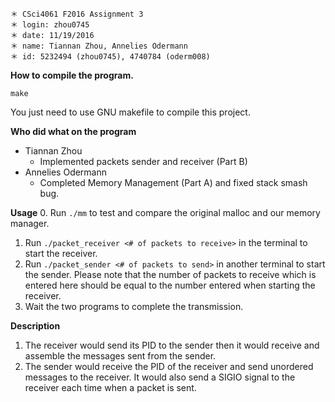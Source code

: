 ~~~
＊ CSci4061 F2016 Assignment 3
＊ login: zhou0745
＊ date: 11/19/2016
＊ name: Tiannan Zhou, Annelies Odermann
＊ id: 5232494 (zhou0745), 4740784 (oderm008)
~~~

**How to compile the program.**

~~~
make
~~~

You just need to use GNU makefile to compile this project.

**Who did what on the program**
* Tiannan Zhou
	* Implemented packets sender and receiver (Part B)
* Annelies Odermann
	* Completed Memory Management (Part A) and fixed stack smash bug.


**Usage**
0. Run `./mm` to test and compare the original malloc and our memory manager.
1. Run `./packet_receiver <# of packets to receive>` in the terminal to start the receiver.
2. Run `./packet_sender <# of packets to send>` in another terminal to start the sender. Please note that the number of packets to receive which is entered here should be equal to the number entered when starting the receiver.
3. Wait the two programs to complete the transmission.

**Description**
1. The receiver would send its PID to the sender then it would receive and assemble the messages sent from the sender.
2. The sender would receive the PID of the receiver and send unordered messages to the receiver. It would also send a SIGIO signal to the receiver each time when a packet is sent.
